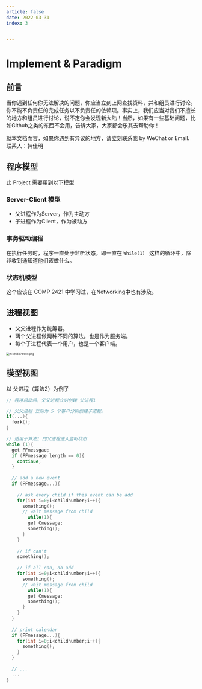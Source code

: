 ```yaml
---
article: false
date: 2022-03-31
index: 3


---
```


# Implement & Paradigm 

## 前言

当你遇到任何你无法解决的问题，你应当立刻上网查找资料，并和组员进行讨论。你不能不负责任的完成任务以不负责任的依赖项。事实上，我们应当对我们不擅长的地方和组员进行讨论，说不定你会发现新大陆！当然，如果有一些基础问题，比如Github之类的东西不会用，告诉大家，大家都会乐其去帮助你！

就本文档而言，如果你遇到有异议的地方，请立刻联系我 by WeChat or Email. 联系人：韩佳明

## 程序模型

此 Project 需要用到以下模型

### Server-Client 模型

- 父进程作为Server，作为主动方
- 子进程作为Client，作为被动方

### 事务驱动编程

在执行任务时，程序一直处于监听状态，即一直在 `While(1) ` 这样的循环中，除非收到通知道他们该做什么。

### 状态机模型

这个应该在 COMP 2421 中学习过，在Networking中也有涉及。

## 进程视图

- 父父进程作为统筹器。
- 两个父进程做两种不同的算法。也是作为服务端。
- 每个子进程代表一个用户，也是一个客户端。

<img src="https://pic.hanjiaming.com.cn/2022/03/30/a2abbddd96d6a.png" alt="1648652744118.png" style="zoom: 50%;" />

## 模型视图

以 父进程（算法2）为例子

```c
// 程序启动后，父父进程立刻创建 父进程1

// 父父进程 立刻为 5 个客户分别创建子进程。
if(...){
  fork();
}

// 适用于算法1 的父进程进入监听状态
while (1){
  get FFmessgae;
  if (FFmessage length == 0){
    continue;
  }
  
  // add a new event
  if (FFmessage...){
    
    // ask every child if this event can be add
    for(int i=0;i<childnumber;i++){
      something();
      // wait message from child
    	while(1){
        get Cmessage;
        something();
      }  
    }
    
    // if can't
    something();
    
   	// if all can, do add
    for(int i=0;i<childnumber;i++){
      something();
      // wait message from child
    	while(1){
        get Cmessage;
        something();
      }  
    }
  }
  
  // print calendar
  if (FFmessage...){
    for(int i=0;i<childnumber;i++){
      something();
    }
  }
  
  // ...
  ...
}
```



